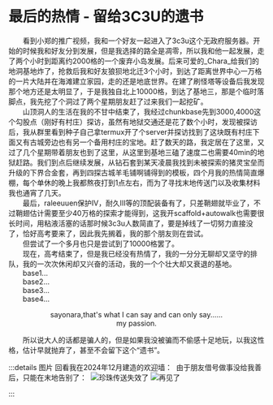 # 最后的热情 - 留给3C3U的遗书
&emsp;&emsp;看到小郑的推广视频，我和一个好友一起进入了3c3u这个无政府服务器。开始的时候我和好友分到发展，但是我选择的路全是凋零，所以我和他一起发展，走了两个小时到距离约2000格的一个废弃小岛发展。后来可爱的_Chara_给我们的地洞基地炸了，抢救后我和好友狼狈地北迁3个小时，到达了距离世界中心一万格的一片大陆并在海滩建立家园，走的还是地底世界。在建了刷怪塔等设备后我发现那个地方还是太明显了，于是我独自北上10000格，到达了基地三，那是个临时落脚点，我先挖了个洞过了两个星期朋友赶了过来我们一起挖矿。<br/>
&emsp;&emsp;山顶洞人的生活在我的不甘中结束了，我经过chunkbase先到3000,4000这个勾股点（刚好有村庄）探访，虽然有地狱交通还是花了数个小时，发现被探访后，我从群里看到种子自己拿termux开了个server并探访找到了这块既有村庄下面又有古城旁边也有另一个备用村庄的宝地。赶了数天的路，我定居在了这里，又过了几个星期带着朋友也到了这里，从这里到基地三磕了速度二也需要40min的地狱赶路。我们到点后继续发展，从钻石套到某天凌晨我找到未被探索的猪灵宝垒而升级的下界合金套，再到四探古城羊毛铺啊铺得到的模板，四个月我的热情简直爆棚，每个单休的晚上我都熬夜打到1点左右，而为了寻找末地传送门以及收集材料我也通宵了几天。</br>
&emsp;&emsp;最后，raleeuuen保护IV，耐久III等的顶配装备有了，只差鞘翅就毕业了，不过鞘翅估计需要至少40万格的探索才能得到，这我开scaffold+autowalk也需要很长时间，用粘液活塞的话那时候3c3u人数简直了，要是掉线了一切努力直接没了，恰好高考要来了，因此我先搁着，我的那个朋友则在尝试。<br/>
&emsp;&emsp;但尝试了一个多月也只是尝试到了10000格罢了。<br/>
&emsp;&emsp;现在，高考结束了，但是我已经没有热情了，我的一分分无聊却又坚守的排队，我的一次次休闲却又兴奋的活动，我的一个个壮大却又衰退的基地。<br/>
&emsp;&emsp;base1...<br/>
&emsp;&emsp;base2...<br/>
&emsp;&emsp;base3...<br/>
&emsp;&emsp;base4...<br/>
<p align='center'>sayonara,that's what I can say and can only say......<br/>
my passion.
</p>
&emsp;&emsp;所以说大人的话都是骗人的，但是如果我没被骗而不偷感十足地玩，以我这性格，估计早就抛弃了，甚至不会留下这个“遗书”。

:::details 图片
回看我在2024年12月建造的欢迎墙：
<img content="/imgs/3c3u/sayonara/welcome_board.png" />
由于朋友借号做事没给我善后，只能在末地告别了：
<img content="/imgs/3c3u/sayonara/last_gear.png" />
<img content="/imgs/3c3u/sayonara/bad_pearl.png"  title="珍珠传送失效了" />
<img content="/imgs/3c3u/sayonara/goodbye.jpg"  title="再见了" />

:::